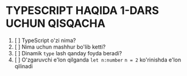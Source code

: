    # TYPESCRIPT HAQIDA 1-DARS UCHUN QISQACHA
1. [ ] TypeScript o'zi nima?
2. [ ] Nima uchun mashhur bo'lib ketti?
3. [ ] Dinamik `type` lash qanday foyda beradi?
4. [ ] O'zgaruvchi e'lon qilganda `let n:number` 
                                  `n = 2`
       ko'rinishda  e'lon qilinadi
